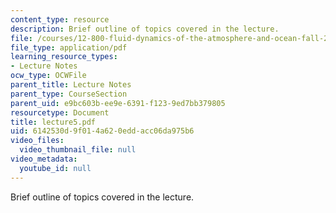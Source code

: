 ```yaml
---
content_type: resource
description: Brief outline of topics covered in the lecture.
file: /courses/12-800-fluid-dynamics-of-the-atmosphere-and-ocean-fall-2004/6142530d9f014a620eddacc06da975b6_lecture5.pdf
file_type: application/pdf
learning_resource_types:
- Lecture Notes
ocw_type: OCWFile
parent_title: Lecture Notes
parent_type: CourseSection
parent_uid: e9bc603b-ee9e-6391-f123-9ed7bb379805
resourcetype: Document
title: lecture5.pdf
uid: 6142530d-9f01-4a62-0edd-acc06da975b6
video_files:
  video_thumbnail_file: null
video_metadata:
  youtube_id: null
---
```

Brief outline of topics covered in the lecture.
